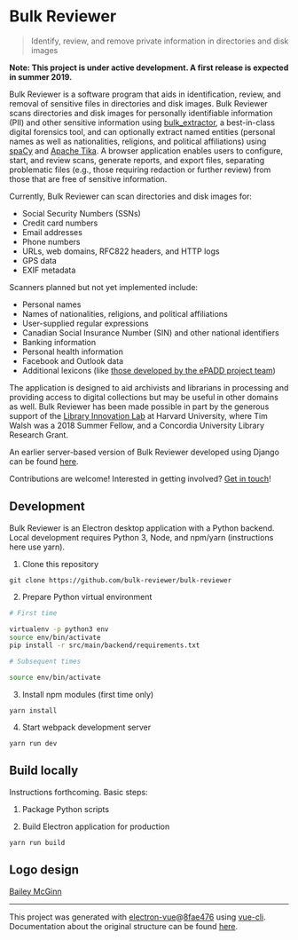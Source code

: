 # Bulk Reviewer

> Identify, review, and remove private information in directories and disk images

**Note: This project is under active development. A first release is expected in summer 2019.**

Bulk Reviewer is a software program that aids in identification, review, and removal of sensitive files in directories and disk images. Bulk Reviewer scans directories and disk images for personally identifiable information (PII) and other sensitive information using [bulk_extractor](https://github.com/simsong/bulk_extractor), a best-in-class digital forensics tool, and can optionally extract named entities (personal names as well as nationalities, religions, and political affiliations) using [spaCy](https://spacy.io/) and [Apache Tika](https://tika.apache.org/). A browser application enables users to configure, start, and review scans, generate reports, and export files, separating problematic files (e.g., those requiring redaction or further review) from those that are free of sensitive information.

Currently, Bulk Reviewer can scan directories and disk images for:

* Social Security Numbers (SSNs)
* Credit card numbers
* Email addresses
* Phone numbers
* URLs, web domains, RFC822 headers, and HTTP logs
* GPS data
* EXIF metadata

Scanners planned but not yet implemented include:

* Personal names
* Names of nationalities, religions, and political affiliations
* User-supplied regular expressions
* Canadian Social Insurance Number (SIN) and other national identifiers
* Banking information
* Personal health information
* Facebook and Outlook data
* Additional lexicons (like [those developed by the ePADD project team](https://library.stanford.edu/projects/epadd/community/lexicon-working-group))

The application is designed to aid archivists and librarians in processing and providing access to digital collections but may be useful in other domains as well. Bulk Reviewer has been made possible in part by the generous support of the [Library Innovation Lab](https://lil.law.harvard.edu) at Harvard University, where Tim Walsh was a 2018 Summer Fellow, and a Concordia University Library Research Grant.

An earlier server-based version of Bulk Reviewer developed using Django can be found [here](https://github.com/timothyryanwalsh/bulk-reviewer).

Contributions are welcome! Interested in getting involved? [Get in touch](mailto:tim.walsh@concordia.ca)!

## Development

Bulk Reviewer is an Electron desktop application with a Python backend. Local development requires Python 3, Node, and npm/yarn (instructions here use yarn).

1. Clone this repository

`git clone https://github.com/bulk-reviewer/bulk-reviewer`

2. Prepare Python virtual environment

``` bash
# First time

virtualenv -p python3 env
source env/bin/activate
pip install -r src/main/backend/requirements.txt

# Subsequent times

source env/bin/activate
```

3. Install npm modules (first time only)

`yarn install`

4. Start webpack development server

`yarn run dev`

## Build locally

Instructions forthcoming. Basic steps:

1. Package Python scripts

2. Build Electron application for production

`yarn run build`

## Logo design
[Bailey McGinn](https://baileymcginn.com/)

---

This project was generated with [electron-vue](https://github.com/SimulatedGREG/electron-vue)@[8fae476](https://github.com/SimulatedGREG/electron-vue/tree/8fae4763e9d225d3691b627e83b9e09b56f6c935) using [vue-cli](https://github.com/vuejs/vue-cli). Documentation about the original structure can be found [here](https://simulatedgreg.gitbooks.io/electron-vue/content/index.html).
